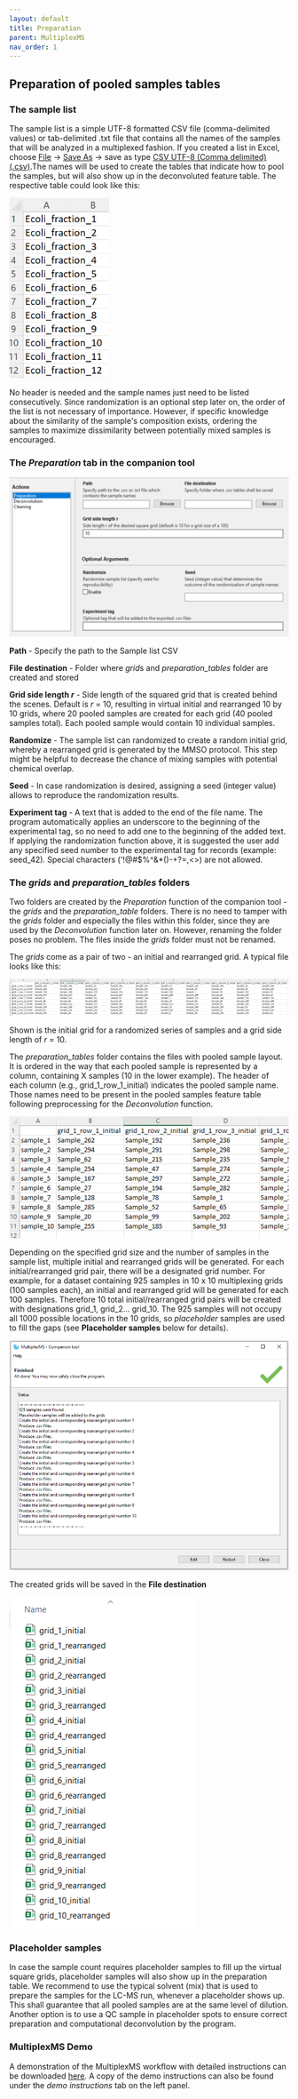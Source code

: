 ```yaml
---
layout: default
title: Preparation
parent: MultiplexMS
nav_order: 1
---
```


## Preparation of pooled samples tables

### The sample list

The sample list is a simple UTF-8 formatted CSV file (comma-delimited values) or tab-delimited .txt file that contains all the names of the samples that will be analyzed in a multiplexed fashion. If you created a list in Excel, choose <u>File</u> &rarr; <u>Save As</u> &rarr; save as type <u>CSV UTF-8 (Comma delimited) (.csv)</u>.The names will be used to create the tables that indicate how to pool the samples, but will also show up in the deconvoluted feature table. The respective table could look like this:

![](assets/sample_list.PNG)

No header is needed and the sample names just need to be listed consecutively. Since randomization is an
optional step later on, the order of the list is not necessary of importance. However, if specific knowledge about the similarity of the sample's composition exists, ordering the samples to maximize dissimilarity between potentially mixed samples is encouraged.



### The *Preparation* tab in the companion tool

![](assets/preparation.PNG)

**Path** - Specify the path to the Sample list CSV

**File destination** - Folder where *grid*s and *preparation_tables* folder are created and stored

**Grid side length *r*** - Side length of the squared grid that is created behind the scenes.
									 Default is *r* = 10, resulting in virtual initial and rearranged 10 by 10 grids, where 20 pooled samples
                                     are created for each grid (40 pooled samples total). Each pooled sample would contain 10 individual samples.

**Randomize** - The sample list can randomized to create a random initial grid, whereby a rearranged grid is generated by the MMSO protocol. 
					     This step might be helpful to decrease the chance of mixing samples with potential
  					   chemical overlap.

**Seed** - In case randomization is desired, assigning a seed (integer value) allows to reproduce the
             randomization results.

**Experiment tag** - A text that is added to the end of the file name. The program automatically applies an underscore to the beginning of the experimental tag, so no need to add one to the beginning of the added text. If applying the randomization function above, it is suggested the user add any specified seed number to the experimental tag for records (example: seed_42). Special characters ('!@#$%^&*()-+?=,<>) are not allowed. 



### The *grids* and *preparation_tables* folders

Two folders are created by the *Preparation* function of the companion tool - the *grids* and the *preparation_table* folders. There is no need to tamper with the *grids* folder and especially the files within this folder, since they are used by the *Deconvolution* function later on. However, renaming the folder poses no problem. The files inside the *grids* folder must not be renamed. 

The *grids* come as a pair of two - an initial and rearranged grid. A typical file looks like this:

![](assets/initial_grid.PNG)

Shown is the initial grid for a randomized series of samples and a grid side length of *r* = 10.

The *preparation_tables* folder contains the files with pooled sample layout. It is ordered in the way that each pooled sample is represented by a column, containing X samples (10 in the lower example). The header of each column (e.g., grid_1_row_1_initial) indicates the pooled sample name. Those names need to be present in the pooled samples feature table following preprocessing for the *Deconvolution* function.

![](assets/preparation_table.PNG)

Depending on the specified grid size and the number of samples in the sample list, multiple initial and rearranged grids will be generated. For each initial/rearranged grid pair, there will be a designated grid number. For example, for a dataset containing 925 samples in 10 x 10 multiplexing grids (100 samples each), an initial and rearranged grid will be generated for each 100 samples. Therefore 10 total initial/rearranged grid pairs will be created with designations grid_1, grid_2... grid_10. The 925 samples will not occupy all 1000 possible locations in the 10 grids, so *placeholder* samples are used to fill the gaps (see **Placeholder samples** below for details).

![](assets/grid_creation_status.PNG)

The created grids will be saved in the **File destination**

![](assets/multiple_grids.PNG)

### Placeholder samples

In case the sample count requires placeholder samples to fill up the virtual square grids, placeholder samples will also show up in the preparation table. We recommend to use the typical solvent (mix) that is used to prepare the samples for the LC-MS run, whenever a placeholder shows up. This shall guarantee that all pooled samples are at the same level of dilution. Another option is to use a QC sample in placeholder spots to ensure correct preparation and computational deconvolution by the program.

### MultiplexMS Demo
A demonstration of the MultiplexMS workflow with detailed instructions can be downloaded [here](https://github.com/liningtonlab/MultiplexMS/releases). A copy of the demo instructions can also be found under the *demo instructions* tab on the left panel.
